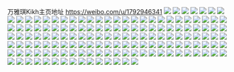 万雅琪Kikh主页地址 https://weibo.com/u/1792946341 
![](https://wx4.sinaimg.cn/mw2000/6ade30a5gy1h87xpt0zs9j22c0313b2d.jpg) 
![](https://wx4.sinaimg.cn/mw2000/6ade30a5gy1h87xpv4c7qj22c02ytkjo.jpg) 
![](https://wx4.sinaimg.cn/mw2000/6ade30a5gy1h87xpws57nj21sc2dsnpd.jpg) 
![](https://wx4.sinaimg.cn/mw2000/6ade30a5gy1h87xpyv538j22c03401kz.jpg) 
![](https://wx4.sinaimg.cn/mw2000/6ade30a5gy1h87xq3dvpcj22c0340b2b.jpg) 
![](https://wx4.sinaimg.cn/mw2000/6ade30a5gy1h87xq66y7tj22ds2c0u0z.jpg) 
![](https://wx4.sinaimg.cn/mw2000/6ade30a5gy1h87xq8h3zgj22c02z74qs.jpg) 
![](https://wx4.sinaimg.cn/mw2000/6ade30a5gy1h87xpqdybfj23402c0npe.jpg) 
![](https://wx4.sinaimg.cn/mw2000/6ade30a5gy1h87xr93a2fj22802yohdw.jpg) 
![](https://wx4.sinaimg.cn/mw2000/6ade30a5gy1h68qheh14xj22c02rvnph.jpg) 
![](https://wx4.sinaimg.cn/mw2000/6ade30a5gy1h68qhafd7kj22802yonpi.jpg) 
![](https://wx4.sinaimg.cn/mw2000/6ade30a5gy1h68qhivau5j22802yokjr.jpg) 
![](https://wx4.sinaimg.cn/mw2000/6ade30a5gy1h68qhtadafj22c03401l2.jpg) 
![](https://wx4.sinaimg.cn/mw2000/6ade30a5gy1h68qhxwl42j22c0340qv7.jpg) 
![](https://wx4.sinaimg.cn/mw2000/6ade30a5gy1h68qi2qvn7j22c0340b2d.jpg) 
![](https://wx4.sinaimg.cn/mw2000/6ade30a5gy1h68qi4z3sbj22c0340kjm.jpg) 
![](https://wx4.sinaimg.cn/mw2000/6ade30a5gy1h63s6zfr41j22c02rvnph.jpg) 
![](https://wx4.sinaimg.cn/mw2000/6ade30a5gy1h63s6u7rtsj22802yonpi.jpg) 
![](https://wx4.sinaimg.cn/mw2000/6ade30a5gy1h63s74gbktj22802yokjr.jpg) 
![](https://wx4.sinaimg.cn/mw2000/6ade30a5gy1h63s7ht22bj22c0340b2d.jpg) 
![](https://wx4.sinaimg.cn/mw2000/6ade30a5gy1h63s6ob3s2j22c0340qv7.jpg) 
![](https://wx4.sinaimg.cn/mw2000/6ade30a5gy1h63s7bc05jj22c03401l2.jpg) 
![](https://wx4.sinaimg.cn/mw2000/6ade30a5gy1h63s7dp7tcj22c0340kjl.jpg) 
![](https://wx4.sinaimg.cn/mw2000/6ade30a5gy1h63s7lbfl1j22c0340u0x.jpg) 
![](https://wx4.sinaimg.cn/mw2000/6ade30a5gy1h5p4up3t66j22802yob2b.jpg) 
![](https://wx4.sinaimg.cn/mw2000/6ade30a5gy1h5p4umu7lbj22802yohdv.jpg) 
![](https://wx4.sinaimg.cn/mw2000/6ade30a5gy1h5p4urx3f5j22802yoe83.jpg) 
![](https://wx4.sinaimg.cn/mw2000/6ade30a5gy1gxrll3s8pmj22c0340u0x.jpg) 
![](https://wx4.sinaimg.cn/mw2000/6ade30a5gy1gxrll29gqlj21yz2lwnpf.jpg) 
![](https://wx4.sinaimg.cn/mw2000/6ade30a5gy1gxrllcgdqij22802yo1kz.jpg) 
![](https://wx4.sinaimg.cn/mw2000/6ade30a5gy1gw18dyhh33j20zk1beh77.jpg) 
![](https://wx4.sinaimg.cn/mw2000/6ade30a5gy1gw18dxfenmj20zk1bdx1d.jpg) 
![](https://wx4.sinaimg.cn/mw2000/6ade30a5gy1gw18dwm3l2j20zk1be7rf.jpg) 
![](https://wx4.sinaimg.cn/mw2000/6ade30a5gy1gw18dxyl0qj20zk1beh82.jpg) 
![](https://wx4.sinaimg.cn/mw2000/001Xl1fngy1gvl27gqvw4j63402c0hdu02.jpg) 
![](https://wx4.sinaimg.cn/mw2000/001Xl1fngy1gvl27aujjlj62802yoe8402.jpg) 
![](https://wx4.sinaimg.cn/mw2000/001Xl1fngy1gvl27elijhj62802yo1l202.jpg) 
![](https://wx4.sinaimg.cn/mw2000/001Xl1fngy1gvl27ifyjvj63402c04qr02.jpg) 
![](https://wx4.sinaimg.cn/mw2000/001Xl1fngy1gue3c2ugroj63402c0u0y02.jpg) 
![](https://wx4.sinaimg.cn/mw2000/001Xl1fngy1gud5mrsy2ej61sc2dsb2a02.jpg) 
![](https://wx4.sinaimg.cn/mw2000/001Xl1fngy1gue3cwk67uj62ds1sckjl02.jpg) 
![](https://wx4.sinaimg.cn/mw2000/001Xl1fngy1gue3c4daq3j62c0340e8202.jpg) 
![](https://wx4.sinaimg.cn/mw2000/001Xl1fnly1gu94pozk2bj63402c0e8202.jpg) 
![](https://wx4.sinaimg.cn/mw2000/001Xl1fnly1gu94pdm0ayj61sc2dsx6q02.jpg) 
![](https://wx4.sinaimg.cn/mw2000/001Xl1fnly1gu94pswfhuj63402c04qr02.jpg) 
![](https://wx4.sinaimg.cn/mw2000/001Xl1fnly1gu94pxjuzyj63402c0npe02.jpg) 
![](https://wx4.sinaimg.cn/mw2000/001Xl1fnly1gu94r3wb5dj62802yox6t02.jpg) 
![](https://wx4.sinaimg.cn/mw2000/001Xl1fnly1gu94p640zej63402c01kz02.jpg) 
![](https://wx4.sinaimg.cn/mw2000/6ade30a5gy1gji4ch0xhsj20v914kkba.jpg) 
![](https://wx4.sinaimg.cn/mw2000/6ade30a5gy1gji4cm9bwfj20v914rkb8.jpg) 
![](https://wx4.sinaimg.cn/mw2000/6ade30a5gy1gji4bositij20v90n5aop.jpg) 
![](https://wx4.sinaimg.cn/mw2000/6ade30a5gy1gji4cno95kj20v91384io.jpg) 
![](https://wx4.sinaimg.cn/mw2000/6ade30a5gy1gji4ci6gmuj20v910kh2d.jpg) 
![](https://wx4.sinaimg.cn/mw2000/6ade30a5gy1gji4cpdfbij20v915bqn8.jpg) 
![](https://wx4.sinaimg.cn/mw2000/6ade30a5gy1gji4cjg215j20v914wwzw.jpg) 
![](https://wx4.sinaimg.cn/mw2000/6ade30a5gy1gji4cqjpuwj20v013mtuf.jpg) 
![](https://wx4.sinaimg.cn/mw2000/6ade30a5gy1gji4cfp1ekj22c0340x6t.jpg) 
![](https://wx4.sinaimg.cn/mw2000/6ade30a5gy1gjdbe9i5k4j22c0340b2a.jpg) 
![](https://wx4.sinaimg.cn/mw2000/6ade30a5gy1gjdbecf9r9j22vr25thdu.jpg) 
![](https://wx4.sinaimg.cn/mw2000/6ade30a5gy1gjdbegy7g8j22c03407wi.jpg) 
![](https://wx4.sinaimg.cn/mw2000/6ade30a5gy1gjdbejzxr5j22c0340x6p.jpg) 
![](https://wx4.sinaimg.cn/mw2000/6ade30a5gy1gjdbereqjoj22c0340npe.jpg) 
![](https://wx4.sinaimg.cn/mw2000/6ade30a5gy1gjdbe64gpgj22c03407wi.jpg) 
![](https://wx4.sinaimg.cn/mw2000/6ade30a5gy1gjaycet6ksj233r2cwe82.jpg) 
![](https://wx4.sinaimg.cn/mw2000/6ade30a5gy1gjayc944ggj20v90mz46l.jpg) 
![](https://wx4.sinaimg.cn/mw2000/6ade30a5gy1gjaycgto4rj20v915bqn0.jpg) 
![](https://wx4.sinaimg.cn/mw2000/6ade30a5gy1gigrpu9ox7j216o1kuu0x.jpg) 
![](https://wx4.sinaimg.cn/mw2000/6ade30a5gy1geoh3qpxcsj21sc2ds4qr.jpg) 
![](https://wx4.sinaimg.cn/mw2000/6ade30a5gy1gehplvpohtj22c03404qt.jpg) 
![](https://wx4.sinaimg.cn/mw2000/6ade30a5gy1gehplkk2vpj23402c0e85.jpg) 
![](https://wx4.sinaimg.cn/mw2000/6ade30a5gy1gehplq5oesj23402c0e85.jpg) 
![](https://wx4.sinaimg.cn/mw2000/6ade30a5gy1gehplftbxaj22c0340e84.jpg) 
![](https://wx4.sinaimg.cn/mw2000/6ade30a5gy1gehpnr8h21j22c0340e86.jpg) 
![](https://wx4.sinaimg.cn/mw2000/6ade30a5gy1gehpnwtynzj22c0340u0z.jpg) 
![](https://wx4.sinaimg.cn/mw2000/6ade30a5ly1gakoqrlg4rj22c0340hdx.jpg) 
![](https://wx4.sinaimg.cn/mw2000/6ade30a5ly1gakoqw0ffxj22c02c0npd.jpg) 
![](https://wx4.sinaimg.cn/mw2000/6ade30a5ly1gakoqi35sbj22c02c0u0z.jpg) 
![](https://wx4.sinaimg.cn/mw2000/6ade30a5gy1g9xi2iiz3tj22c02c0b2b.jpg) 
![](https://wx4.sinaimg.cn/mw2000/6ade30a5gy1g9xi2fsmfaj20zk161h7h.jpg) 
![](https://wx4.sinaimg.cn/mw2000/6ade30a5gy1g9xi2ki1ajj20rs2bcnpd.jpg) 
![](https://wx4.sinaimg.cn/mw2000/6ade30a5gy1g7k6qy54k8j20rs2bc1kx.jpg) 
![](https://wx4.sinaimg.cn/mw2000/6ade30a5gy1g7k6r0ayq9j20v91voqv6.jpg) 
![](https://wx4.sinaimg.cn/mw2000/6ade30a5gy1g7k6qx476gj225n1vuhdt.jpg) 
![](https://wx4.sinaimg.cn/mw2000/6ade30a5ly1g5ud4a6o0sj22801o0npd.jpg) 
![](https://wx4.sinaimg.cn/mw2000/6ade30a5ly1g5ud42srlwj22652624qp.jpg) 
![](https://wx4.sinaimg.cn/mw2000/6ade30a5ly1g5ud4dqoupj21o022z7wi.jpg) 
![](https://wx4.sinaimg.cn/mw2000/6ade30a5ly1g5ud4hdzkkj23402c0u0x.jpg) 
![](https://wx4.sinaimg.cn/mw2000/6ade30a5ly1g5ud478xf9j21o01o07wi.jpg) 
![](https://wx4.sinaimg.cn/mw2000/6ade30a5ly1g5ud4kz48lj21o022z1ky.jpg) 
![](https://wx4.sinaimg.cn/mw2000/6ade30a5ly1g2smshp0inj22bz26j4qr.jpg) 
![](https://wx4.sinaimg.cn/mw2000/6ade30a5ly1g2smrmq5czj22c02c04qq.jpg) 
![](https://wx4.sinaimg.cn/mw2000/6ade30a5ly1g2smt0z642j22bx26tnpd.jpg) 
![](https://wx4.sinaimg.cn/mw2000/6ade30a5ly1g2smtfdqm4j22c02c0qv5.jpg) 
![](https://wx4.sinaimg.cn/mw2000/6ade30a5ly1g2svfxj96wj227u1o0u0x.jpg) 
![](https://wx4.sinaimg.cn/mw2000/6ade30a5ly1g2svfk9gy3j22c02c07wi.jpg) 
![](https://wx4.sinaimg.cn/mw2000/6ade30a5ly1g2q5ts5h95j22bz2cskjm.jpg) 
![](https://wx4.sinaimg.cn/mw2000/6ade30a5ly1g2q5tywdodj22by2cr4qq.jpg) 
![](https://wx4.sinaimg.cn/mw2000/6ade30a5ly1g2q5u8fu6hj22bz2d1e82.jpg) 
![](https://wx4.sinaimg.cn/mw2000/6ade30a5ly1g2q5tk8yfuj22c02vhnpf.jpg) 
![](https://wx4.sinaimg.cn/mw2000/6ade30a5ly1g2q5uiglz5j21ns2bf7wi.jpg) 
![](https://wx4.sinaimg.cn/mw2000/6ade30a5ly1g2q5uqszcmj22c02c0x6p.jpg) 
![](https://wx4.sinaimg.cn/mw2000/6ade30a5ly1g2ivpm097xj20v90n6n6n.jpg) 
![](https://wx4.sinaimg.cn/mw2000/6ade30a5ly1g2ivprzh0qj20v90v94ds.jpg) 
![](https://wx4.sinaimg.cn/mw2000/6ade30a5ly1g2ivph2qsdj22c02c0b2a.jpg) 
![](https://wx4.sinaimg.cn/mw2000/6ade30a5ly1g2ivpwi5s8j20v90n9thg.jpg) 
![](https://wx4.sinaimg.cn/mw2000/6ade30a5gy1g1ojlstajyj21uu1ylx6p.jpg) 
![](https://wx4.sinaimg.cn/mw2000/6ade30a5gy1g1ojmgw6gwj22io1w01l3.jpg) 
![](https://wx4.sinaimg.cn/mw2000/6ade30a5gy1g1ojmnsjwcj21w01wib29.jpg) 
![](https://wx4.sinaimg.cn/mw2000/6ade30a5gy1g1ojnabv5aj22io1w07wo.jpg) 
![](https://wx4.sinaimg.cn/mw2000/6ade30a5gy1g1ojlhhtaqj22c02c0b2d.jpg) 
![](https://wx4.sinaimg.cn/mw2000/6ade30a5gy1g1ojnvv3egj22by2cbqvd.jpg) 
![](https://wx4.sinaimg.cn/mw2000/6ade30a5gy1g1ojo0kg2uj22c02c0hdt.jpg) 
![](https://wx4.sinaimg.cn/mw2000/6ade30a5gy1g1p61v81v6j21w02io7wp.jpg) 
![](https://wx4.sinaimg.cn/mw2000/6ade30a5ly1g1p61xcly8j22c02c0kjl.jpg) 
![](https://wx4.sinaimg.cn/mw2000/6ade30a5gy1g1inpx6d1tj22c02c07wi.jpg) 
![](https://wx4.sinaimg.cn/mw2000/6ade30a5gy1g1inpvbo7gj21gf1gf4qa.jpg) 
![](https://wx4.sinaimg.cn/mw2000/6ade30a5gy1g1inq0ahrzj22c02c0kjp.jpg) 
![](https://wx4.sinaimg.cn/mw2000/6ade30a5gy1g1inq3m9j7j22c02c0x6s.jpg) 
![](https://wx4.sinaimg.cn/mw2000/6ade30a5ly1g1fw6fs1tfj21ho1ho4qr.jpg) 
![](https://wx4.sinaimg.cn/mw2000/6ade30a5ly1g122olnbcpj21uw1h24qp.jpg) 
![](https://wx4.sinaimg.cn/mw2000/6ade30a5ly1g122onyt1nj21h81nq1jg.jpg) 
![](https://wx4.sinaimg.cn/mw2000/6ade30a5ly1g122ozgzy9j22c02c0kjn.jpg) 
![](https://wx4.sinaimg.cn/mw2000/6ade30a5gy1g05vt22efsj20yi0pwb29.jpg) 
![](https://wx4.sinaimg.cn/mw2000/6ade30a5gy1fzz82xkj49j22801o0u10.jpg) 
![](https://wx4.sinaimg.cn/mw2000/6ade30a5ly1fzekfeuprhj21o01o0b2b.jpg) 
![](https://wx4.sinaimg.cn/mw2000/6ade30a5ly1fzekf9ppr2j22c02c0qv7.jpg) 
![](https://wx4.sinaimg.cn/mw2000/6ade30a5ly1fzekakbk0ij21o01o0e83.jpg) 
![](https://wx4.sinaimg.cn/mw2000/6ade30a5ly1fzekaupoxjj21w01uzhdv.jpg) 
![](https://wx4.sinaimg.cn/mw2000/6ade30a5ly1fzekaza0voj21t124f7wh.jpg) 
![](https://wx4.sinaimg.cn/mw2000/6ade30a5ly1fzekb1yluvj21u11xd1kx.jpg) 
![](https://wx4.sinaimg.cn/mw2000/6ade30a5ly1fzekfhrglnj22801o0x6q.jpg) 
![](https://wx4.sinaimg.cn/mw2000/6ade30a5ly1fzekfnc6dcj22c02c0u0y.jpg) 
![](https://wx4.sinaimg.cn/mw2000/6ade30a5ly1fzekfrngmcj22801o0npd.jpg) 
![](https://wx4.sinaimg.cn/mw2000/6ade30a5gy1fupp2xq6u0j21kw1kwh13.jpg) 
![](https://wx4.sinaimg.cn/mw2000/6ade30a5gy1ft552fydvij22io1w0e87.jpg) 
![](https://wx4.sinaimg.cn/mw2000/6ade30a5gy1ft2rvwn372j218w0u0e81.jpg) 
![](https://wx4.sinaimg.cn/mw2000/6ade30a5gy1ft2rvo8diqj220w2iox6v.jpg) 
![](https://wx4.sinaimg.cn/mw2000/6ade30a5gy1ft2rw13zrij20u018wkjl.jpg) 
![](https://wx4.sinaimg.cn/mw2000/6ade30a5gy1fst00daildj20qo0qogq1.jpg) 
![](https://wx4.sinaimg.cn/mw2000/6ade30a5gy1fseersl4hyj21w02ioe87.jpg) 
![](https://wx4.sinaimg.cn/mw2000/6ade30a5gy1fsees1q04nj21w02io7wn.jpg) 
![](https://wx4.sinaimg.cn/mw2000/6ade30a5gy1fseescaau1j21w02ioqvc.jpg) 
![](https://wx4.sinaimg.cn/mw2000/6ade30a5gy1fseesfd8eij23402c0hdu.jpg) 
![](https://wx4.sinaimg.cn/mw2000/6ade30a5gy1fr0vh328fkj21sg1satwd.jpg) 
![](https://wx4.sinaimg.cn/mw2000/6ade30a5gy1fr0vh3xz5kj21sg1sae2v.jpg) 
![](https://wx4.sinaimg.cn/mw2000/6ade30a5gy1fr0vh22oktj21sg1sa4qp.jpg) 
![](https://wx4.sinaimg.cn/mw2000/6ade30a5gy1fr0vh5660fj21sg1sc4qp.jpg) 
